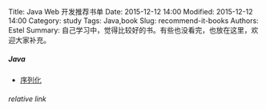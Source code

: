 Title: Java Web 开发推荐书单
Date: 2015-12-12 14:00
Modified: 2015-12-12 14:00
Category: study
Tags: Java,book 
Slug: recommend-it-books
Authors: Estel
Summary: 自己学习中，觉得比较好的书。有些也没看完，也放在这里，欢迎大家补充。

##### Java
- [序列化](https://libereco-kv.oss-cn-hangzhou.aliyuncs.com/it-book/%E5%BA%8F%E5%88%97%E5%8C%96.pdf?attachment=serialize.pdf)


###### relative link
